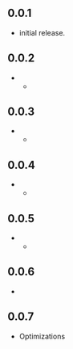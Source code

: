 ## 0.0.1

*  initial release.

## 0.0.2

*  -

## 0.0.3

*  -

## 0.0.4

*  -

## 0.0.5

*  -

## 0.0.6

* 

## 0.0.7

*  Optimizations